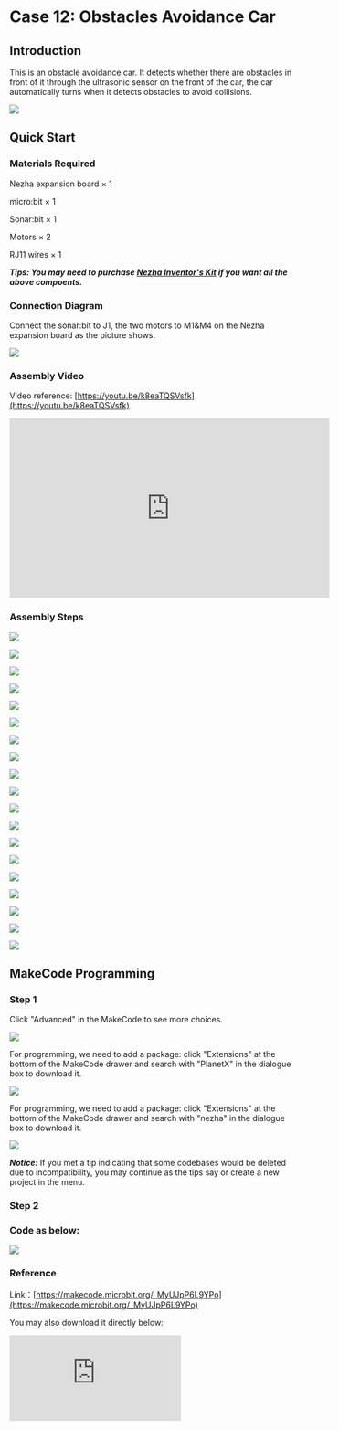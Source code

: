 ﻿# Case 12: Obstacles Avoidance Car

## Introduction

This is an obstacle avoidance car. It detects whether there are obstacles in front of it through the ultrasonic sensor on the front of the car, the car automatically turns when it detects obstacles to avoid collisions.

![](https://wiki-media-ef.oss-cn-hongkong.aliyuncs.com//images/case_12_01.png)

## Quick Start



### Materials Required


Nezha expansion board × 1

micro:bit × 1

Sonar:bit × 1

Motors × 2

RJ11 wires × 1

***Tips: You may need to purchase [Nezha Inventor's Kit](https://www.elecfreaks.com/nezha-inventor-s-kit-for-micro-bit-without-micro-bit-board.html) if you want all the above compoents.***

### Connection Diagram

Connect the sonar:bit to J1, the two motors to M1&M4 on the Nezha expansion board as the picture shows.

![](https://wiki-media-ef.oss-cn-hongkong.aliyuncs.com//images/case_12_04.png)



### Assembly Video


Video reference: [https://youtu.be/k8eaTQSVsfk](https://youtu.be/k8eaTQSVsfk)

<iframe width="560" height="315" src="https://www.youtube.com/embed/k8eaTQSVsfk" frameborder="0" allow="accelerometer; autoplay; clipboard-write; encrypted-media; gyroscope; picture-in-picture" allowfullscreen></iframe>


### Assembly Steps


![](https://wiki-media-ef.oss-cn-hongkong.aliyuncs.com//images/case_step_12_01.png)

![](https://wiki-media-ef.oss-cn-hongkong.aliyuncs.com//images/case_step_12_02.png)

![](https://wiki-media-ef.oss-cn-hongkong.aliyuncs.com//images/case_step_12_03.png)

![](https://wiki-media-ef.oss-cn-hongkong.aliyuncs.com//images/case_step_12_04.png)

![](https://wiki-media-ef.oss-cn-hongkong.aliyuncs.com//images/case_step_12_05.png)

![](https://wiki-media-ef.oss-cn-hongkong.aliyuncs.com//images/case_step_12_06.png)

![](https://wiki-media-ef.oss-cn-hongkong.aliyuncs.com//images/case_step_12_07.png)

![](https://wiki-media-ef.oss-cn-hongkong.aliyuncs.com//images/case_step_12_08.png)

![](https://wiki-media-ef.oss-cn-hongkong.aliyuncs.com//images/case_step_12_09.png)

![](https://wiki-media-ef.oss-cn-hongkong.aliyuncs.com//images/case_step_12_10.png)

![](https://wiki-media-ef.oss-cn-hongkong.aliyuncs.com//images/case_step_12_11.png)

![](https://wiki-media-ef.oss-cn-hongkong.aliyuncs.com//images/case_step_12_12.png)

![](https://wiki-media-ef.oss-cn-hongkong.aliyuncs.com//images/case_step_12_13.png)

![](https://wiki-media-ef.oss-cn-hongkong.aliyuncs.com//images/case_step_12_14.png)

![](https://wiki-media-ef.oss-cn-hongkong.aliyuncs.com//images/case_step_12_15.png)

![](https://wiki-media-ef.oss-cn-hongkong.aliyuncs.com//images/case_step_12_16.png)

![](https://wiki-media-ef.oss-cn-hongkong.aliyuncs.com//images/case_step_12_17.png)

![](https://wiki-media-ef.oss-cn-hongkong.aliyuncs.com//images/case_step_12_18.png)

![](https://wiki-media-ef.oss-cn-hongkong.aliyuncs.com//images/case_step_12_19.png)



## MakeCode Programming



### Step 1

Click "Advanced" in the MakeCode to see more choices.

![](https://wiki-media-ef.oss-cn-hongkong.aliyuncs.com//images/case_01_10.png)

For programming, we need to add a package: click "Extensions" at the bottom of the MakeCode drawer and search with "PlanetX" in the dialogue box to download it.

![](https://wiki-media-ef.oss-cn-hongkong.aliyuncs.com//images/case_01_11.png)

For programming, we need to add a package: click "Extensions" at the bottom of the MakeCode drawer and search with "nezha" in the dialogue box to download it.

![](https://wiki-media-ef.oss-cn-hongkong.aliyuncs.com//images/case_03_09.png)

***Notice:*** If you met a tip indicating that some codebases would be deleted due to incompatibility, you may continue as the tips say or create a new project in the menu.

### Step 2

### Code as below:

![](https://wiki-media-ef.oss-cn-hongkong.aliyuncs.com//images/case_12_15.png)


### Reference
Link：[https://makecode.microbit.org/_MyUJpP6L9YPo](https://makecode.microbit.org/_MyUJpP6L9YPo)

You may also download it directly below:

<div
    style={{
        position: 'relative',
        paddingBottom: '60%',
        overflow: 'hidden',
    }}
>
    <iframe
        src="https://makecode.microbit.org/_MyUJpP6L9YPo"
        frameborder="0"
        sandbox="allow-popups allow-forms allow-scripts allow-same-origin"
        style={{
            position: 'absolute',
            width: '100%',
            height: '100%',
        }}
    />
</div>


### Result
The car drives and avoids the obstacles automatically.

![](https://wiki-media-ef.oss-cn-hongkong.aliyuncs.com//images/case-gif-12.gif)
